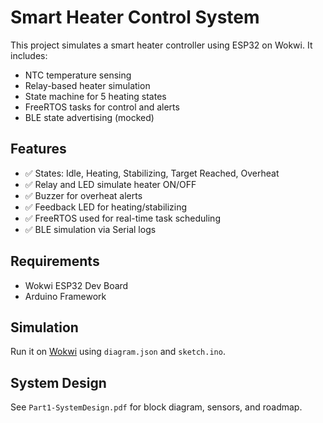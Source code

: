 # Smart Heater Control System

This project simulates a smart heater controller using ESP32 on Wokwi. It includes:
- NTC temperature sensing
- Relay-based heater simulation
- State machine for 5 heating states
- FreeRTOS tasks for control and alerts
- BLE state advertising (mocked)

## Features
- ✅ States: Idle, Heating, Stabilizing, Target Reached, Overheat
- ✅ Relay and LED simulate heater ON/OFF
- ✅ Buzzer for overheat alerts
- ✅ Feedback LED for heating/stabilizing
- ✅ FreeRTOS used for real-time task scheduling
- ✅ BLE simulation via Serial logs

## Requirements
- Wokwi ESP32 Dev Board
- Arduino Framework

## Simulation
Run it on [Wokwi](https://wokwi.com/) using `diagram.json` and `sketch.ino`.

## System Design
See `Part1-SystemDesign.pdf` for block diagram, sensors, and roadmap.
